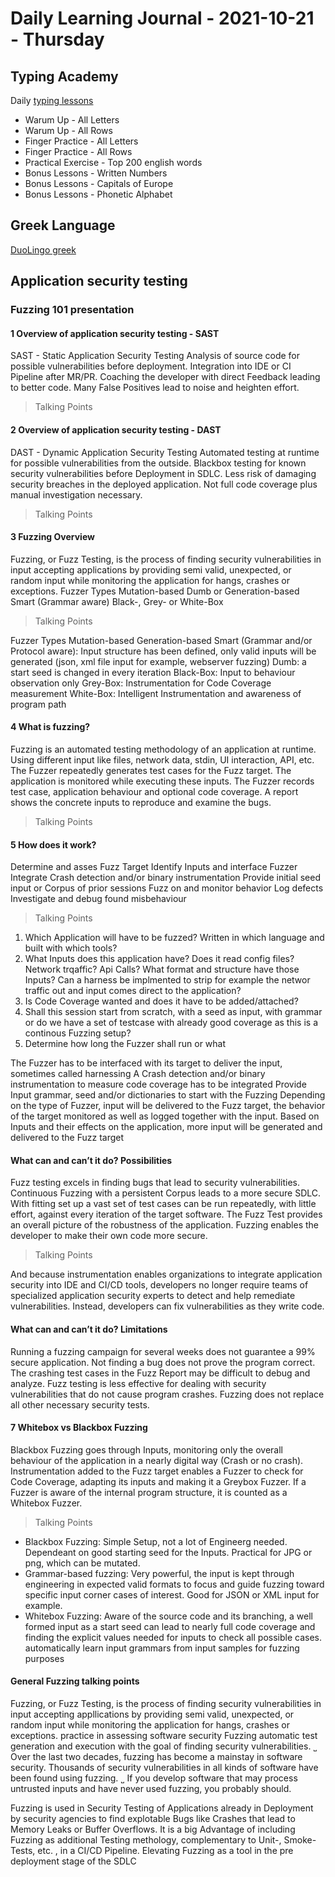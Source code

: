 # Daily Learning Journal - 2021-10-21 - Thursday

## Typing Academy

Daily [typing lessons](https://www.typing.academy/typing-tutor/lessons)

- Warum Up - All Letters
- Warum Up - All Rows
- Finger Practice - All Letters
- Finger Practice - All Rows
- Practical Exercise - Top 200 english words
- Bonus Lessons - Written Numbers
- Bonus Lessons - Capitals of Europe
- Bonus Lessons - Phonetic Alphabet

## Greek Language

[DuoLingo greek](https://www.duolingo.com/learn)

## Application security testing

### Fuzzing 101 presentation

#### 1 Overview of application security testing - SAST

SAST - Static Application Security Testing
Analysis of source code for possible vulnerabilities before deployment.
Integration into IDE or CI Pipeline after MR/PR.
Coaching the developer with direct Feedback leading to better code.
Many False Positives lead to noise and heighten effort.

> Talking Points

#### 2 Overview of application security testing - DAST

DAST - Dynamic Application Security Testing
Automated testing at runtime for possible vulnerabilities from the outside.
Blackbox testing for known security vulnerabilities before Deployment in SDLC.
Less risk of damaging security breaches in the deployed application.
Not full code coverage plus manual investigation necessary.

> Talking Points

#### 3 Fuzzing Overview

Fuzzing, or Fuzz Testing, is the process of finding security vulnerabilities in input accepting applications by providing semi valid, unexpected, or random input while monitoring the application for hangs, crashes or exceptions.
Fuzzer Types
Mutation-based Dumb or Generation-based Smart (Grammar aware)
Black-, Grey- or White-Box

> Talking Points

Fuzzer Types
Mutation-based
Generation-based
Smart (Grammar and/or Protocol aware): Input structure has been defined, only valid inputs will be generated (json, xml file input for example, webserver fuzzing)
Dumb: a start seed is changed in every iteration
Black-Box: Input to behaviour observation only
Grey-Box: Instrumentation for Code Coverage measurement
White-Box: Intelligent Instrumentation and awareness of program path

#### 4 What is fuzzing?

Fuzzing is an automated testing methodology of an application at runtime.
Using different input like files, network data, stdin, UI interaction, API, etc.
The Fuzzer repeatedly generates test cases for the Fuzz target.
The application is monitored while executing these inputs.
The Fuzzer records test case, application behaviour and optional code coverage.
A report shows the concrete inputs to reproduce and examine the bugs.

> Talking Points

#### 5 How does it work?

Determine and asses Fuzz Target
Identify Inputs and interface Fuzzer
Integrate Crash detection and/or binary instrumentation 
Provide initial seed input or Corpus of prior sessions
Fuzz on and monitor behavior
Log defects
Investigate and debug found misbehaviour

> Talking Points

1. Which Application will have to be fuzzed? Written in which language and built with which tools?
2. What Inputs does this application have? Does it read config files? Network trqaffic? Api Calls? What format and structure have those Inputs? Can a harness be implmented to strip for example the networ traffic out and input comes direct to the application?
3. Is Code Coverage wanted and does it have to be added/attached?
4. Shall this session start from scratch, with a seed as input, with grammar or do we have a set of testcase with already good coverage as this is a continous Fuzzing setup?
5. Determine how long the Fuzzer shall run or what

The Fuzzer has to be interfaced with its target to deliver the input, sometimes called harnessing
A Crash detection and/or binary instrumentation to measure code coverage has to be integrated
Provide Input grammar, seed and/or dictionaries to start with the Fuzzing
Depending on the type of Fuzzer, input will be delivered to the Fuzz target, the behavior of the target monitored as well as logged together with the input.
Based on Inputs and their effects on the application, more input will be generated and delivered to the Fuzz target

#### What can and can’t it do? Possibilities

Fuzz testing excels in finding bugs that lead to security vulnerabilities.
Continuous Fuzzing with a persistent Corpus leads to a more secure SDLC.
With fitting set up a vast set of test cases can be run repeatedly, with little effort, against every iteration of the target software.
The Fuzz Test provides an overall picture of the robustness of the application.
Fuzzing enables the developer to make their own code more secure.

> Talking Points

And because instrumentation enables organizations to integrate application security into IDE and CI/CD tools, developers no longer require teams of specialized application security experts to detect and help remediate vulnerabilities. Instead, developers can fix vulnerabilities as they write code. 

#### What can and can’t it do? Limitations

Running a fuzzing campaign for several weeks does not guarantee a 99% secure application.
Not finding a bug does not prove the program correct.
The crashing test cases in the Fuzz Report may be difficult to debug and analyze.
Fuzz testing is less effective for dealing with security vulnerabilities that do not cause program crashes.
Fuzzing does not replace all other necessary security tests.

#### 7 Whitebox vs Blackbox Fuzzing

Blackbox Fuzzing goes through Inputs, monitoring only the overall behaviour of the application in a nearly digital way (Crash or no crash).
Instrumentation added to the Fuzz target enables a Fuzzer to check for Code Coverage, adapting its inputs and making it a Greybox Fuzzer.
If a Fuzzer is aware of the internal program structure, it is counted as a Whitebox Fuzzer.

> Talking Points

- Blackbox Fuzzing: Simple Setup, not a lot of Engineerg needed. Dependeant on good starting seed for the Inputs. Practical for JPG or png, which can be mutated. 
- Grammar-based fuzzing: Very powerful, the input is kept through engineering in expected valid formats to focus and guide fuzzing toward specific input corner cases of interest. Good for JSON or XML input for example.
- Whitebox Fuzzing: Aware of the source code and its branching, a well formed input as a start seed can lead to nearly full code coverage and finding the explicit values needed for inputs to check all possible cases.
automatically learn input
grammars from input samples for
fuzzing purposes

#### General Fuzzing talking points

Fuzzing, or Fuzz Testing, is the process of finding security vulnerabilities in input accepting appllications by providing semi valid, unexpected, or random input while monitoring the application for hangs, crashes or exceptions.
practice in assessing software security
Fuzzing automatic test generation and execution with the goal of finding security vulnerabilities.
˽ Over the last two decades, fuzzing has
become a mainstay in software security.
Thousands of security vulnerabilities in
all kinds of software have been found
using fuzzing.
˽ If you develop software that may process
untrusted inputs and have never used
fuzzing, you probably should.

Fuzzing is used in Security Testing of Applications already in Deployment by security agencies to find explotable Bugs like Crashes that lead to Memory Leaks or Buffer Overflows.
It is a big Advantage of including Fuzzing as additional Testing methology, complementary to Unit-, Smoke-Tests, etc. , in a CI/CD Pipeline.
Elevating Fuzzing as a tool in the pre deployment stage of the SDLC
